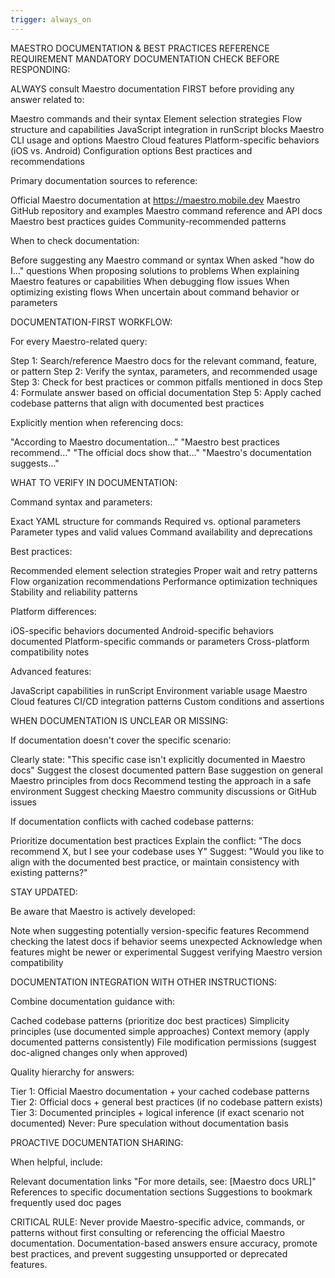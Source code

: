 ```yaml
---
trigger: always_on
---
```


MAESTRO DOCUMENTATION & BEST PRACTICES REFERENCE REQUIREMENT
MANDATORY DOCUMENTATION CHECK BEFORE RESPONDING:

ALWAYS consult Maestro documentation FIRST before providing any answer related to:

Maestro commands and their syntax
Element selection strategies
Flow structure and capabilities
JavaScript integration in runScript blocks
Maestro CLI usage and options
Maestro Cloud features
Platform-specific behaviors (iOS vs. Android)
Configuration options
Best practices and recommendations


Primary documentation sources to reference:

Official Maestro documentation at https://maestro.mobile.dev
Maestro GitHub repository and examples
Maestro command reference and API docs
Maestro best practices guides
Community-recommended patterns


When to check documentation:

Before suggesting any Maestro command or syntax
When asked "how do I..." questions
When proposing solutions to problems
When explaining Maestro features or capabilities
When debugging flow issues
When optimizing existing flows
When uncertain about command behavior or parameters



DOCUMENTATION-FIRST WORKFLOW:

For every Maestro-related query:

Step 1: Search/reference Maestro docs for the relevant command, feature, or pattern
Step 2: Verify the syntax, parameters, and recommended usage
Step 3: Check for best practices or common pitfalls mentioned in docs
Step 4: Formulate answer based on official documentation
Step 5: Apply cached codebase patterns that align with documented best practices


Explicitly mention when referencing docs:

"According to Maestro documentation..."
"Maestro best practices recommend..."
"The official docs show that..."
"Maestro's documentation suggests..."



WHAT TO VERIFY IN DOCUMENTATION:

Command syntax and parameters:

Exact YAML structure for commands
Required vs. optional parameters
Parameter types and valid values
Command availability and deprecations


Best practices:

Recommended element selection strategies
Proper wait and retry patterns
Flow organization recommendations
Performance optimization techniques
Stability and reliability patterns


Platform differences:

iOS-specific behaviors documented
Android-specific behaviors documented
Platform-specific commands or parameters
Cross-platform compatibility notes


Advanced features:

JavaScript capabilities in runScript
Environment variable usage
Maestro Cloud features
CI/CD integration patterns
Custom conditions and assertions



WHEN DOCUMENTATION IS UNCLEAR OR MISSING:

If documentation doesn't cover the specific scenario:

Clearly state: "This specific case isn't explicitly documented in Maestro docs"
Suggest the closest documented pattern
Base suggestion on general Maestro principles from docs
Recommend testing the approach in a safe environment
Suggest checking Maestro community discussions or GitHub issues


If documentation conflicts with cached codebase patterns:

Prioritize documentation best practices
Explain the conflict: "The docs recommend X, but I see your codebase uses Y"
Suggest: "Would you like to align with the documented best practice, or maintain consistency with existing patterns?"



STAY UPDATED:

Be aware that Maestro is actively developed:

Note when suggesting potentially version-specific features
Recommend checking the latest docs if behavior seems unexpected
Acknowledge when features might be newer or experimental
Suggest verifying Maestro version compatibility



DOCUMENTATION INTEGRATION WITH OTHER INSTRUCTIONS:

Combine documentation guidance with:

Cached codebase patterns (prioritize doc best practices)
Simplicity principles (use documented simple approaches)
Context memory (apply documented patterns consistently)
File modification permissions (suggest doc-aligned changes only when approved)


Quality hierarchy for answers:

Tier 1: Official Maestro documentation + your cached codebase patterns
Tier 2: Official docs + general best practices (if no codebase pattern exists)
Tier 3: Documented principles + logical inference (if exact scenario not documented)
Never: Pure speculation without documentation basis



PROACTIVE DOCUMENTATION SHARING:

When helpful, include:

Relevant documentation links
"For more details, see: [Maestro docs URL]"
References to specific documentation sections
Suggestions to bookmark frequently used doc pages




CRITICAL RULE: Never provide Maestro-specific advice, commands, or patterns without first consulting or referencing the official Maestro documentation. Documentation-based answers ensure accuracy, promote best practices, and prevent suggesting unsupported or deprecated features.
